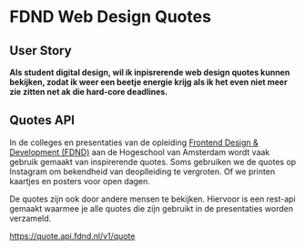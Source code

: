 # FDND Web Design Quotes

## User Story

**Als student digital design,
wil ik inpisrerende web design quotes kunnen bekijken, 
zodat ik weer een beetje energie krijg als ik het even niet meer zie zitten net ak die hard-core deadlines.**


## Quotes API

In de colleges en presentaties van de opleiding [Frontend Design & Development (FDND)](https://fdnd.nl) aan de Hogeschool van Amsterdam wordt vaak gebruik gemaakt van inspirerende quotes.
Soms gebruiken we de quotes op Instagram om bekendheid van deoplleiding te vergroten. Of we printen kaartjes en posters voor open dagen. 

De quotes zijn ook door andere mensen te bekijken. Hiervoor is een rest-api gemaakt waarmee je alle quotes die zijn gebruikt in de presentaties worden verzameld. 

https://quote.api.fdnd.nl/v1/quote
